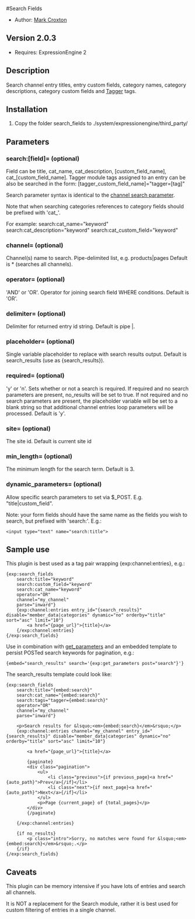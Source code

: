 #Search Fields

* Author: [Mark Croxton](http://hallmark-design.co.uk/)

## Version 2.0.3

* Requires: ExpressionEngine 2

## Description

Search channel entry titles, entry custom fields, category names, category descriptions, category custom fields and [Tagger](http://devot-ee.com/add-ons/tagger/) tags.

## Installation

1. Copy the folder search_fields to ./system/expressionengine/third_party/

## Parameters

### search:[field]=  (optional)
Field can be title, cat_name, cat_description, [custom_field_name], cat_[custom_field_name].
Tagger module tags assigned to an entry can be also be searched in the form: [tagger_custom_field_name]="tagger=[tag]"
		
Search parameter syntax is identical to the [channel search parameter](http://expressionengine.com/docs/modules/channel/parameters.html#par_search).

Note that when searching categories references to category fields should be prefixed with 'cat_'.

For example: 
search:cat_name="keyword"
search:cat_description="keyword"
search:cat_custom_field="keyword"

### channel= (optional)
 
Channel(s) name to search. Pipe-delimited list, e.g. products|pages
Default is * (searches all channels).

### operator= (optional) 

'AND' or 'OR'. Operator for joining search field WHERE conditions.
Default is 'OR'.

### delimiter= (optional) 
Delimiter for returned entry id string. 
Default is pipe |.

### placeholder= (optional)	

Single variable placeholder to replace with search results output. 
Default is search_results (use as {search_results}).

### required= (optional)	

'y' or 'n'.  Sets whether or not a search is required.  If required and no search parameters are present, no_results will be set to true.  If not required and no search parameters are present, the placeholder variable will be set to a blank string so that additional channel entries loop parameters will be processed.
Default is 'y'.

### site= (optional)	

The site id.
Default is current site id

### min_length= (optional)	

The minimum length for the search term.
Default is 3.

### dynamic_parameters= (optional) 

Allow specific search parameters to set via $_POST.
E.g. "title|custom_field". 

Note: your form fields should have the same name as the fields you wish to search, but prefixed with 'search:'. E.g.:

	<input type="text" name="search:title">

## Sample use
This plugin is best used as a tag pair wrapping {exp:channel:entries}, e.g.: 

	{exp:search_fields 
		search:title="keyword" 
		search:custom_field="keyword" 
		search:cat_name="keyword" 
		operator="OR" 
		channel="my_channel" 
		parse="inward"}
		{exp:channel:entries entry_id="{search_results}" disable="member_data|categories" dynamic="no" orderby="title" sort="asc" limit="10"}
			<a href="{page_url}">{title}</a>
		{/exp:channel:entries}
	{/exp:search_fields}
	
Use in combination with [get_parameters](https://github.com/croxton/get_parameters) and an embedded template to persist POSTed search keywords for pagination, e.g.:

	{embed="search_results" search='{exp:get_parameters post="search"}'}

The search_results template could look like:

	{exp:search_fields 
		search:title="{embed:search}" 
		search:cat_name="{embed:search}" 
		search:tags="tagger={embed:search}"
		operator="OR" 
		channel="my_channel" 
		parse="inward"}
	
		<p>Search results for &lsquo;<em>{embed:search}</em>&rsquo;</p>
		{exp:channel:entries channel="my_channel" entry_id="{search_results}" disable="member_data|categories" dynamic="no" orderby="title" sort="asc" limit="10"}

			<a href="{page_url}">{title}</a>

			{paginate}
			<div class="pagination">
				<ul>
					<li class="previous">{if previous_page}<a href="{auto_path}">Prev</a>{/if}</li>
					<li class="next">{if next_page}<a href="{auto_path}">Next</a>{/if}</li>
				</ul>
				<p>Page {current_page} of {total_pages}</p>
			</div>
			{/paginate}

		{/exp:channel:entries}
	
		{if no_results}
			<p class="intro">Sorry, no matches were found for &lsquo;<em>{embed:search}</em>&rsquo;.</p>
		{/if}
	{/exp:search_fields}
	
## Caveats
This plugin can be memory intensive if you have lots of entries and search all channels. 

It is NOT a replacement for the Search module, rather it is best used for custom filtering of entries in a single channel.

